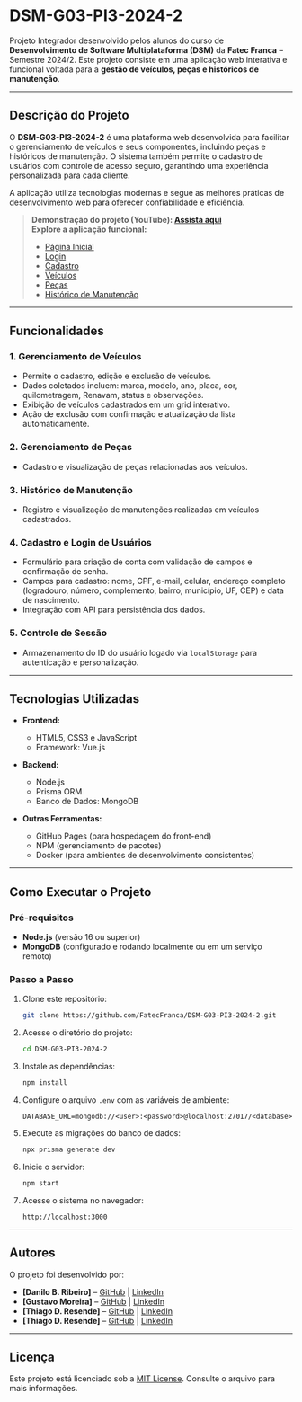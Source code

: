 # **DSM-G03-PI3-2024-2**

Projeto Integrador desenvolvido pelos alunos do curso de **Desenvolvimento de Software Multiplataforma (DSM)** da **Fatec Franca** – Semestre 2024/2. Este projeto consiste em uma aplicação web interativa e funcional voltada para a **gestão de veículos, peças e históricos de manutenção**.

---

## **Descrição do Projeto**

O **DSM-G03-PI3-2024-2** é uma plataforma web desenvolvida para facilitar o gerenciamento de veículos e seus componentes, incluindo peças e históricos de manutenção. O sistema também permite o cadastro de usuários com controle de acesso seguro, garantindo uma experiência personalizada para cada cliente.

A aplicação utiliza tecnologias modernas e segue as melhores práticas de desenvolvimento web para oferecer confiabilidade e eficiência.

> **Demonstração do projeto (YouTube): [Assista aqui](https://www.youtube.com/watch?v=6QO9hqfEfqE)**  
> **Explore a aplicação funcional:**  
> - [Página Inicial](https://fatecfranca.github.io/DSM-G03-PI3-2024-2/front-end/index)  
> - [Login](https://fatecfranca.github.io/DSM-G03-PI3-2024-2/front-end/login)  
> - [Cadastro](https://fatecfranca.github.io/DSM-G03-PI3-2024-2/front-end/signup)  
> - [Veículos](https://fatecfranca.github.io/DSM-G03-PI3-2024-2/front-end/vehicles)  
> - [Peças](https://fatecfranca.github.io/DSM-G03-PI3-2024-2/front-end/parts)  
> - [Histórico de Manutenção](https://fatecfranca.github.io/DSM-G03-PI3-2024-2/front-end/historico)  

---

## **Funcionalidades**

### **1. Gerenciamento de Veículos**
- Permite o cadastro, edição e exclusão de veículos.
- Dados coletados incluem: marca, modelo, ano, placa, cor, quilometragem, Renavam, status e observações.
- Exibição de veículos cadastrados em um grid interativo.
- Ação de exclusão com confirmação e atualização da lista automaticamente.

### **2. Gerenciamento de Peças**
- Cadastro e visualização de peças relacionadas aos veículos.

### **3. Histórico de Manutenção**
- Registro e visualização de manutenções realizadas em veículos cadastrados.

### **4. Cadastro e Login de Usuários**
- Formulário para criação de conta com validação de campos e confirmação de senha.
- Campos para cadastro: nome, CPF, e-mail, celular, endereço completo (logradouro, número, complemento, bairro, município, UF, CEP) e data de nascimento.
- Integração com API para persistência dos dados.

### **5. Controle de Sessão**
- Armazenamento do ID do usuário logado via `localStorage` para autenticação e personalização.

---

## **Tecnologias Utilizadas**

- **Frontend:**  
  - HTML5, CSS3 e JavaScript  
  - Framework: Vue.js  

- **Backend:**  
  - Node.js  
  - Prisma ORM  
  - Banco de Dados: MongoDB  

- **Outras Ferramentas:**  
  - GitHub Pages (para hospedagem do front-end)  
  - NPM (gerenciamento de pacotes)  
  - Docker (para ambientes de desenvolvimento consistentes)  

---

## **Como Executar o Projeto**

### **Pré-requisitos**
- **Node.js** (versão 16 ou superior)  
- **MongoDB** (configurado e rodando localmente ou em um serviço remoto)

### **Passo a Passo**

1. Clone este repositório:
   ```bash
   git clone https://github.com/FatecFranca/DSM-G03-PI3-2024-2.git
   ```

2. Acesse o diretório do projeto:
   ```bash
   cd DSM-G03-PI3-2024-2
   ```

3. Instale as dependências:
   ```bash
   npm install
   ```

4. Configure o arquivo `.env` com as variáveis de ambiente:
   ```
   DATABASE_URL=mongodb://<user>:<password>@localhost:27017/<database>
   ```

5. Execute as migrações do banco de dados:
   ```bash
   npx prisma generate dev
   ```

6. Inicie o servidor:
   ```bash
   npm start
   ```

7. Acesse o sistema no navegador:
   ```
   http://localhost:3000
   ```

---

## **Autores**

O projeto foi desenvolvido por:

- **[Danilo B. Ribeiro]** – [GitHub](#) | [LinkedIn](#)  
- **[Gustavo Moreira]** – [GitHub](#) | [LinkedIn](#)  
- **[Thiago D. Resende]** – [GitHub](https://github.com/ThiagoResende88) | [LinkedIn](https://www.linkedin.com/in/thiago-resende-6a1ba9148/) 
- **[Thiago D. Resende]** – [GitHub](#) | [LinkedIn](#)  

---

## **Licença**

Este projeto está licenciado sob a [MIT License](./LICENSE). Consulte o arquivo para mais informações.
